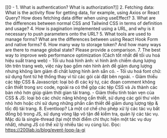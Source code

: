 [[0 - 1. What is authentication? What is authorization?]]
2. Fetching data: What is the activity flow for getting data, for example, using Axios or React Query? How does fetching data differ when using useEffect?
3. What are the differences between normal CSS and Tailwind CSS in terms of definition and usage?
4. How is pagination implemented using a URL, and why is it necessary to push parameters onto the URL?
5. What tools are used to manage forms? What are the differences between using React Hook Form and native forms?
6. How many way to storage token? And how many ways are there to manage global state? Please provide a comparison. 
7. The best way to improve web performance optimization (Cách tốt nhất để tối ưu hoá hiệu suất trang web)
	- Tối ưu hoá hình ảnh: vì hình ảnh chiếm dung lượng lớn trên trang web, việc này bao gồm nén hình ảnh để giảm dung lượng nhưng không làm giảm đi chất lượng hình ảnh sẵn có.
	- Tối ưu hoá font chữ: sử dụng font từ hệ thống thay vì từ các gói cài đặt bên ngoài.
	- Giảm thiểu các tệp CSS & Javascript: loại bỏ đi các ký tự, các đoạn comment không cần thiết trong src code, ngoài ra có thể gộp các tệp CSS và Js thành các bản nhỏ hơn giúp giảm thời gian tải trang.
	- Giảm thiểu tính toàn vẹn của CSS & JS: loại bỏ các chức năng không cần thiết, sử dụng các gói thư viện nhỏ hơn hoặc chỉ sử dụng những phần cần thiết để giảm dung lượng tệp & tốc độ tải trang.
8. Eventloop?
	Là một cơ chế cho phép xử lý các tác vụ bất đồng bộ trong JS, sử dụng vòng lặp vô tận để kiểm tra, quản lý các tác vụ. Mặc dù là single-thread (tại một thời điểm chỉ thực hiện một tác vụ duy nhất), nhưng JS có thể xử lý nhiều tác vụ cùng lúc.
	Đọc: https://200lab.io/blog/event-loop-la-gi
